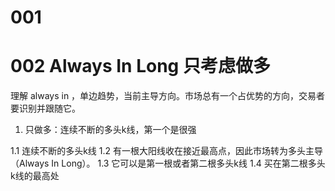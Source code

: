 # 001

# 002 Always In Long  只考虑做多
理解 always in ，单边趋势，当前主导方向。市场总有一个占优势的方向，交易者要识别并跟随它。

1. 只做多：连续不断的多头k线，第一个是很强

  1.1 连续不断的多头k线
  1.2 有一根大阳线收在接近最高点，因此市场转为多头主导（Always In Long）。
  1.3 它可以是第一根或者第二根多头k线
  1.4 买在第二根多头k线的最高处

